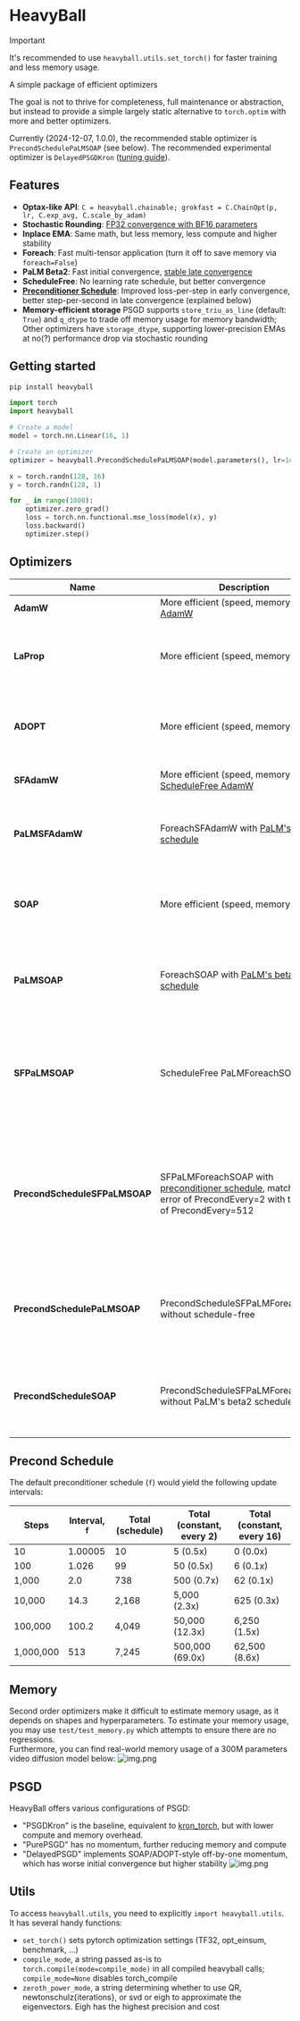 # HeavyBall

> [!IMPORTANT]  
> It's recommended to use `heavyball.utils.set_torch()` for faster training and less memory usage.

A simple package of efficient optimizers

The goal is not to thrive for completeness, full maintenance or abstraction, but instead to provide a simple
largely static alternative to `torch.optim` with more and better optimizers.

Currently (2024-12-07, 1.0.0), the recommended stable optimizer is `PrecondSchedulePaLMSOAP` (see below). The
recommended experimental optimizer is `DelayedPSGDKron` ([tuning guide](docs/psgd_efficiency.md)).

## Features

* **Optax-like API**: `C = heavyball.chainable; grokfast = C.ChainOpt(p, lr, C.exp_avg, C.scale_by_adam)`
* **Stochastic Rounding**: [FP32 convergence with BF16 parameters](https://github.com/pytorch/pytorch/issues/120376)
* **Inplace EMA**: Same math, but less memory, less compute and higher stability
* **Foreach**: Fast multi-tensor application (turn it off to save memory via `foreach=False`)
* **PaLM Beta2**: Fast initial
  convergence, [stable late convergence](https://x.com/_clashluke/status/1820810798693818761)
* **ScheduleFree**: No learning rate schedule, but better convergence
* [**Preconditioner Schedule**](https://github.com/lixilinx/psgd_torch/): Improved loss-per-step in early convergence,
  better step-per-second in late convergence (explained below)
* **Memory-efficient storage** PSGD supports `store_triu_as_line` (default: `True`) and `q_dtype` to trade off memory
  usage for memory
  bandwidth; Other optimizers have `storage_dtype`, supporting lower-precision EMAs at no(?) performance drop via
  stochastic rounding

## Getting started

```bash
pip install heavyball
```

```python
import torch
import heavyball

# Create a model
model = torch.nn.Linear(16, 1)

# Create an optimizer
optimizer = heavyball.PrecondSchedulePaLMSOAP(model.parameters(), lr=1e-3)

x = torch.randn(128, 16)
y = torch.randn(128, 1)

for _ in range(1000):
    optimizer.zero_grad()
    loss = torch.nn.functional.mse_loss(model(x), y)
    loss.backward()
    optimizer.step()
```

## Optimizers

| Name                          | Description                                                                                                                                                       | Advantages / Disadvantages                                                                                                                                                                                                                                                                                                            |
|-------------------------------|-------------------------------------------------------------------------------------------------------------------------------------------------------------------|---------------------------------------------------------------------------------------------------------------------------------------------------------------------------------------------------------------------------------------------------------------------------------------------------------------------------------------|
| **AdamW**                     | More efficient (speed, memory) [AdamW](https://arxiv.org/abs/1711.05101)                                                                                          | + Faster than AdamW<br>+ Possibly more (numerically) stable                                                                                                                                                                                                                                                                           
| **LaProp**                    | More efficient (speed, memory) [LaProp](https://arxiv.org/abs/2002.04839)                                                                                         | + Same cost as AdamW<br>+ Marginally better converence (better proofs)<br>+ Higher hyperparameter stability<br>- Not a guaranteed win (can be neutral)<br>- No "Slingshot"                                                                                                                                                            |
| **ADOPT**                     | More efficient (speed, memory) [ADOPT](https://arxiv.org/abs/2411.02853)                                                                                          | + Same cost as AdamW<br>+ Rigorous mathematical convergence proofs, even for challenging models (GANs)<br>- Empirically underperforms LaProp<br>- no bf16                                                                                                                                                                             |
| **SFAdamW**                   | More efficient (speed, memory) [ScheduleFree AdamW](https://arxiv.org/abs/2405.15682)                                                                             | + Same cost as AdamW, but better eval perf<br>+ Full control over hyperparameters                                                                                                                                                                                                                                                     |
| **PaLMSFAdamW**               | ForeachSFAdamW with [PaLM's beta2 schedule](https://arxiv.org/abs/2204.02311)                                                                                     | + Same cost as AdamW, but better eval perf<br>+ Less control, but faster early and more stable late convergence<br>+ ScheduleFree<br>- slow early convergence                                                                                                                                                                         |
| **SOAP**                      | More efficient (speed, memory) [SOAP](https://arxiv.org/abs/2409.11321)                                                                                           | + Faster convergence (loss-at-step)<br>+ Full control over hyperparameters<br>- more memory usage<br>- more hyperparameters<br>- higher overhead than AdamW (can be ammortized; better loss-at-second)                                                                                                                                |
| **PaLMSOAP**                  | ForeachSOAP with [PaLM's beta2 schedule](https://arxiv.org/abs/2204.02311)                                                                                        | + Faster convergence (loss-at-step)<br>+ Less control, but faster early and more stable late convergence<br>- more memory usage<br>- more hyperparameters<br>- higher overhead than AdamW (can be ammortized; better loss-at-second)                                                                                                  |
| **SFPaLMSOAP**                | ScheduleFree PaLMForeachSOAP                                                                                                                                      | + Fast convergence (loss-at-step)<br>+ less memory usage than PaLMForeachSOAP (more tham AdamW)<br>- slower initial convergence than PaLMForeachSOAP (but allows higher LRs)<br>- higher overhead than AdamW (can be ammortized)                                                                                                      |
| **PrecondScheduleSFPaLMSOAP** | SFPaLMForeachSOAP with [preconditioner schedule](https://github.com/lixilinx/psgd_torch/), matching the error of PrecondEvery=2 with the cost of PrecondEvery=512 | + Better initial convergence than SFPaLMForeachSOAP<br>+ Significantly faster (sec/it) later<br>+ less memory usage than PaLMForeachSOAP (more tham AdamW)<br>- slower initial convergence than PaLMForeachSOAP (but allows higher LRs)<br>- higher overhead than AdamW (can be ammortized), goes to 0 with increasing number of step |
| **PrecondSchedulePaLMSOAP**   | PrecondScheduleSFPaLMForeachSOAP without schedule-free                                                                                                            | + Best initial convergence<br>+ Significantly faster (sec/it) later<br>+ high stability<br>- more memory usage than PrecondScheduleSFPaLMForeachSOAP<br>- higher overhead than AdamW (can be ammortized), goes to 0 with increasing number of steps                                                                                   |
| **PrecondScheduleSOAP**       | PrecondScheduleSFPaLMForeachSOAP without PaLM's beta2 schedule                                                                                                    | + Better initial convergence<br>+ Significantly faster (sec/it) later<br>- more memory usage than PrecondScheduleSFPaLMForeachSOAP<br>- higher overhead than AdamW (can be ammortized), goes to 0 with increasing number of steps                                                                                                     |

## Precond Schedule

The default preconditioner schedule (`f`) would yield the following update intervals:

| Steps     | Interval, `f` | Total (schedule) | Total (constant, every 2) | Total (constant, every 16) |
|-----------|---------------|------------------|---------------------------|----------------------------|
| 10        | 1.00005       | 10               | 5 (0.5x)                  | 0 (0.0x)                   |
| 100       | 1.026         | 99               | 50 (0.5x)                 | 6 (0.1x)                   |
| 1,000     | 2.0           | 738              | 500 (0.7x)                | 62 (0.1x)                  |
| 10,000    | 14.3          | 2,168            | 5,000 (2.3x)              | 625 (0.3x)                 |
| 100,000   | 100.2         | 4,049            | 50,000 (12.3x)            | 6,250 (1.5x)               |
| 1,000,000 | 513           | 7,245            | 500,000 (69.0x)           | 62,500 (8.6x)              |

## Memory

Second order optimizers make it difficult to estimate memory usage, as it depends on shapes and hyperparameters. To
estimate your memory usage, you may use `test/test_memory.py` which attempts to ensure there are no regressions.\
Furthermore, you can find real-world memory usage of a 300M parameters video diffusion model below:
![img.png](assets/memory.png)

## PSGD

HeavyBall offers various configurations of PSGD:

* "PSGDKron" is the baseline, equivalent to [kron_torch](https://github.com/evanatyourservice/kron_torch/), but with
  lower compute and memory
  overhead.
* "PurePSGD" has no momentum, further reducing memory and compute
* "DelayedPSGD" implements SOAP/ADOPT-style off-by-one momentum, which has worse initial convergence but higher
  stability
  ![img.png](assets/delayed_psgd.png)

## Utils

To access `heavyball.utils`, you need to explicitly `import heavyball.utils`.\
It has several handy functions:

* `set_torch()` sets pytorch optimization settings (TF32, opt_einsum, benchmark, ...)
* `compile_mode`, a string passed as-is to `torch.compile(mode=compile_mode)` in all compiled heavyball calls; `compile_mode=None` disables torch_compile
* `zeroth_power_mode`, a string determining whether to use QR, newtonschulz{iterations}, or svd or eigh to approximate
  the eigenvectors. Eigh has the highest precision and cost
